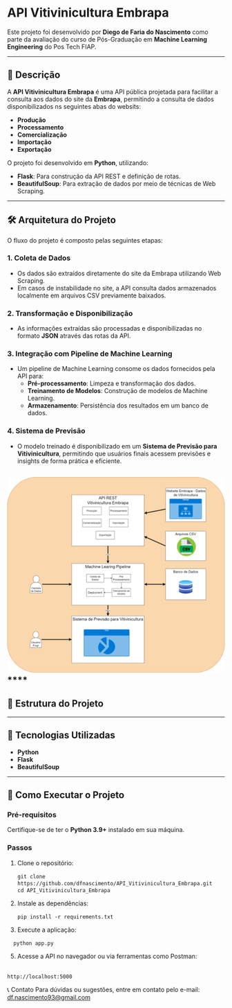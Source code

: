 # API Vitivinicultura Embrapa  

Este projeto foi desenvolvido por **Diego de Faria do Nascimento** como parte da avaliação do curso de Pós-Graduação em **Machine Learning Engineering** do Pos Tech FIAP.  

---

## 📄 Descrição  

A **API Vitivinicultura Embrapa** é uma API pública projetada para facilitar a consulta aos dados do site da **Embrapa**, permitindo a consulta de dados disponibilizados ns seguintes abas do websits:  

- **Produção**  
- **Processamento**  
- **Comercialização**  
- **Importação**  
- **Exportação**  

O projeto foi desenvolvido em **Python**, utilizando:  
- **Flask**: Para construção da API REST e definição de rotas.  
- **BeautifulSoup**: Para extração de dados por meio de técnicas de Web Scraping.  

---

## 🛠️ Arquitetura do Projeto  

O fluxo do projeto é composto pelas seguintes etapas:  

### **1. Coleta de Dados**  
- Os dados são extraídos diretamente do site da Embrapa utilizando Web Scraping.  
- Em casos de instabilidade no site, a API consulta dados armazenados localmente em arquivos CSV previamente baixados.  

### **2. Transformação e Disponibilização**  
- As informações extraídas são processadas e disponibilizadas no formato **JSON** através das rotas da API.  

### **3. Integração com Pipeline de Machine Learning**  
- Um pipeline de Machine Learning consome os dados fornecidos pela API para:  
  - **Pré-processamento**: Limpeza e transformação dos dados.  
  - **Treinamento de Modelos**: Construção de modelos de Machine Learning.  
  - **Armazenamento**: Persistência dos resultados em um banco de dados.  

### **4. Sistema de Previsão**  
- O modelo treinado é disponibilizado em um **Sistema de Previsão para Vitivinicultura**, permitindo que usuários finais acessem previsões e insights de forma prática e eficiente.  


![Imagem com a Arquitetura do projeto.](https://github.com/dfnascimento/API_Vitivinicultura_Embrapa/blob/main/arquitetura.png)****
---

## 📂 Estrutura do Projeto  



---

## 🚀 Tecnologias Utilizadas  

- **Python**  
- **Flask**  
- **BeautifulSoup**  

---

## 📝 Como Executar o Projeto  

### Pré-requisitos  
Certifique-se de ter o **Python 3.9+** instalado em sua máquina.  

### Passos  

1. Clone o repositório:  
   ```
   git clone https://github.com/dfnascimento/API_Vitivinicultura_Embrapa.git
   cd API_Vitivinicultura_Embrapa
   ```
2. Instale as dependências:

   ```
   pip install -r requirements.txt
   ```

3. Execute a aplicação:
```
  python app.py
  ```
5. Acesse a API no navegador ou via ferramentas como Postman:

```

http://localhost:5000

```



📞 Contato
Para dúvidas ou sugestões, entre em contato pelo e-mail: df.nascimento93@gmail.com
